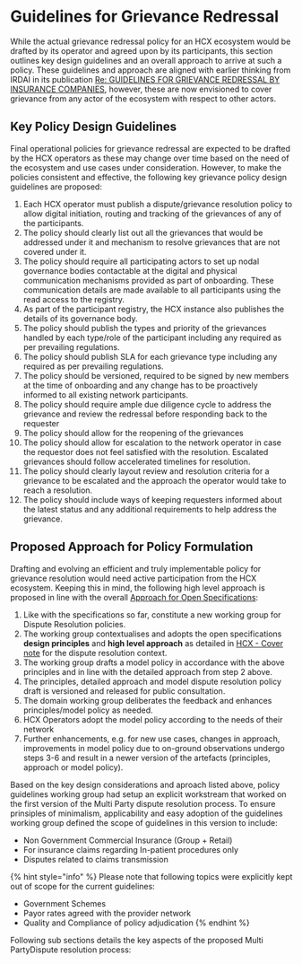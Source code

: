 # Guidelines for Grievance Redressal

While the actual grievance redressal policy for an HCX ecosystem would be drafted by its operator and agreed upon by its participants, this section outlines key design guidelines and an overall approach to arrive at such a policy. These guidelines and approach are aligned with earlier thinking from IRDAI in its publication [Re: GUIDELINES FOR GRIEVANCE REDRESSAL BY INSURANCE COMPANIES](https://www.policyholder.gov.in/uploads/CEDocuments/Guidelines%20on%20Grievance%20Redressal.pdf), however, these are now envisioned to cover grievance from any actor of the ecosystem with respect to other actors.

## Key Policy Design Guidelines

Final operational policies for grievance redressal are expected to be drafted by the HCX operators as these may change over time based on the need of the ecosystem and use cases under consideration. However, to make the policies consistent and effective, the following key grievance policy design guidelines are proposed:

1. Each HCX operator must publish a dispute/grievance resolution policy to allow digital initiation, routing and tracking of the grievances of any of the participants.
2. The policy should clearly list out all the grievances that would be addressed under it and mechanism to resolve grievances that are not covered under it.
3. The policy should require all participating actors to set up nodal governance bodies contactable at the digital and physical communication mechanisms provided as part of onboarding. These communication details are made available to all participants using the read access to the registry.
4. As part of the participant registry, the HCX instance also publishes the details of its governance body.
5. The policy should publish the types and priority of the grievances handled by each type/role of the participant including any required as per prevailing regulations.
6. The policy should publish SLA for each grievance type including any required as per prevailing regulations.
7. The policy should be versioned, required to be signed by new members at the time of onboarding and any change has to be proactively informed to all existing network participants.
8. The policy should require ample due diligence cycle to address the grievance and review the redressal before responding back to the requester
9. The policy should allow for the reopening of the grievances
10. The policy should allow for escalation to the network operator in case the requestor does not feel satisfied with the resolution. Escalated grievances should follow accelerated timelines for resolution.
11. The policy should clearly layout review and resolution criteria for a grievance to be escalated and the approach the operator would take to reach a resolution.
12. The policy should include ways of keeping requesters informed about the latest status and any additional requirements to help address the grievance.

## Proposed Approach for Policy Formulation

Drafting and evolving an efficient and truly implementable policy for grievance resolution would need active participation from the HCX ecosystem. Keeping this in mind, the following high level approach is proposed in line with the overall [Approach for Open Specifications](broken-reference):

1. Like with the specifications so far, constitute a new working group for Dispute Resolution policies.
2. The working group contextualises and adopts the open specifications **design principles** and **high level approach** as detailed in [HCX - Cover note](../../readme-1.md) for the dispute resolution context.
3. The working group drafts a model policy in accordance with the above principles and in line with the detailed approach from step 2 above.
4. The principles, detailed approach and model dispute resolution policy draft is versioned and released for public consultation.
5. The domain working group deliberates the feedback and enhances principles/model policy as needed.
6. HCX Operators adopt the model policy according to the needs of their network
7. Further enhancements, e.g. for new use cases, changes in approach, improvements in model policy due to on-ground observations undergo steps 3-6 and result in a newer version of the artefacts (principles, approach or model policy).

Based on the key design considerations and aproach listed above, policy guidelines working group had setup an explicit workstream that worked on the first version of the Multi Party dispute resolution process. To ensure prinsiples of minimalism, applicability and easy adoption of the guidelines working group defined the scope of guidelines in this version to include:

* Non Government Commercial Insurance (Group + Retail)&#x20;
* For insurance claims regarding In-patient procedures only&#x20;
* Disputes related to claims transmission&#x20;

{% hint style="info" %}
Please note that following topics were explicitly kept out of scope for the current guidelines:&#x20;

* Government Schemes&#x20;
* Payor rates agreed with the provider network&#x20;
* Quality and Compliance of policy adjudication
{% endhint %}

Following sub sections details the key aspects of the proposed Multi PartyDispute resolution process:
